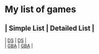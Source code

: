 # My list of games  




| Simple List   | Detailed List  |  
----------------------------------  
| [DS](ds/ds_list.md) | [DS](ds/ds_info_games.md) |  
| [GBA](gba/gba_list.md) | [GBA](gba/gba_info_games) |
